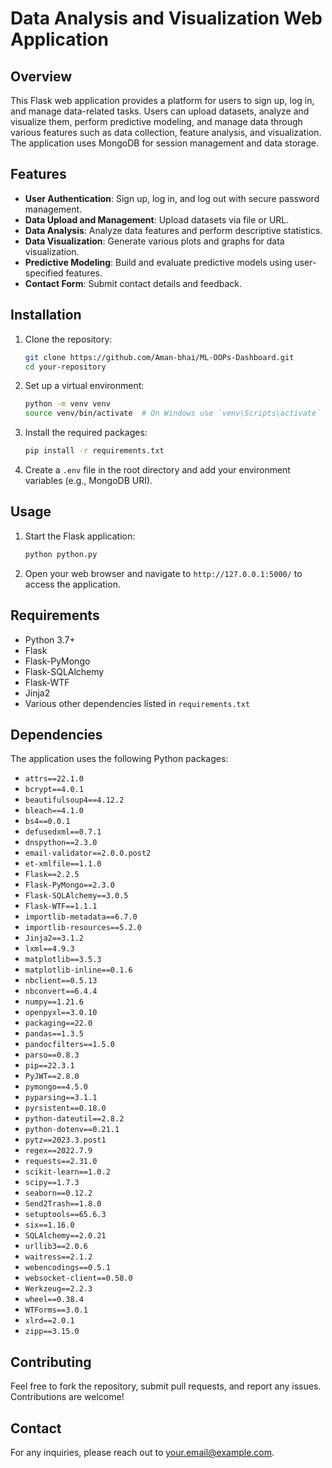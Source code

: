 # Data Analysis and Visualization Web Application

## Overview

This Flask web application provides a platform for users to sign up, log in, and manage data-related tasks. Users can upload datasets, analyze and visualize them, perform predictive modeling, and manage data through various features such as data collection, feature analysis, and visualization. The application uses MongoDB for session management and data storage.

## Features

- **User Authentication**: Sign up, log in, and log out with secure password management.
- **Data Upload and Management**: Upload datasets via file or URL.
- **Data Analysis**: Analyze data features and perform descriptive statistics.
- **Data Visualization**: Generate various plots and graphs for data visualization.
- **Predictive Modeling**: Build and evaluate predictive models using user-specified features.
- **Contact Form**: Submit contact details and feedback.

## Installation

1. Clone the repository:

    ```bash
    git clone https://github.com/Aman-bhai/ML-OOPs-Dashboard.git
    cd your-repository
    ```

2. Set up a virtual environment:

    ```bash
    python -m venv venv
    source venv/bin/activate  # On Windows use `venv\Scripts\activate`
    ```

3. Install the required packages:

    ```bash
    pip install -r requirements.txt
    ```

4. Create a `.env` file in the root directory and add your environment variables (e.g., MongoDB URI).

## Usage

1. Start the Flask application:

    ```bash
    python python.py
    ```

2. Open your web browser and navigate to `http://127.0.0.1:5000/` to access the application.

## Requirements

- Python 3.7+
- Flask
- Flask-PyMongo
- Flask-SQLAlchemy
- Flask-WTF
- Jinja2
- Various other dependencies listed in `requirements.txt`

## Dependencies

The application uses the following Python packages:

- `attrs==22.1.0`
- `bcrypt==4.0.1`
- `beautifulsoup4==4.12.2`
- `bleach==4.1.0`
- `bs4==0.0.1`
- `defusedxml==0.7.1`
- `dnspython==2.3.0`
- `email-validator==2.0.0.post2`
- `et-xmlfile==1.1.0`
- `Flask==2.2.5`
- `Flask-PyMongo==2.3.0`
- `Flask-SQLAlchemy==3.0.5`
- `Flask-WTF==1.1.1`
- `importlib-metadata==6.7.0`
- `importlib-resources==5.2.0`
- `Jinja2==3.1.2`
- `lxml==4.9.3`
- `matplotlib==3.5.3`
- `matplotlib-inline==0.1.6`
- `nbclient==0.5.13`
- `nbconvert==6.4.4`
- `numpy==1.21.6`
- `openpyxl==3.0.10`
- `packaging==22.0`
- `pandas==1.3.5`
- `pandocfilters==1.5.0`
- `parso==0.8.3`
- `pip==22.3.1`
- `PyJWT==2.8.0`
- `pymongo==4.5.0`
- `pyparsing==3.1.1`
- `pyrsistent==0.18.0`
- `python-dateutil==2.8.2`
- `python-dotenv==0.21.1`
- `pytz==2023.3.post1`
- `regex==2022.7.9`
- `requests==2.31.0`
- `scikit-learn==1.0.2`
- `scipy==1.7.3`
- `seaborn==0.12.2`
- `Send2Trash==1.8.0`
- `setuptools==65.6.3`
- `six==1.16.0`
- `SQLAlchemy==2.0.21`
- `urllib3==2.0.6`
- `waitress==2.1.2`
- `webencodings==0.5.1`
- `websocket-client==0.58.0`
- `Werkzeug==2.2.3`
- `wheel==0.38.4`
- `WTForms==3.0.1`
- `xlrd==2.0.1`
- `zipp==3.15.0`

## Contributing

Feel free to fork the repository, submit pull requests, and report any issues. Contributions are welcome!


## Contact

For any inquiries, please reach out to [your.email@example.com](mailto:amansoni18860@gmail.com).
